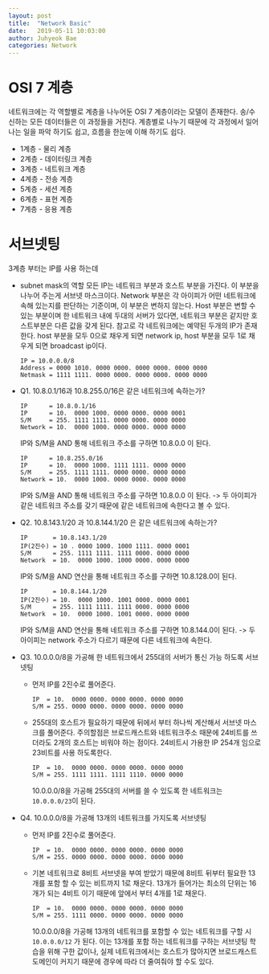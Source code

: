 ```yaml
---
layout: post
title:  "Network Basic"
date:   2019-05-11 10:03:00
author: Juhyeok Bae
categories: Network
---
```


# OSI 7 계층
네트워크에는 각 역할별로 계층을 나누어둔 OSI 7 계층이라는 모델이 존재한다. 송/수신하는 모든 데이터들은 이 과정들을 거친다. 계층별로 나누기 때문에 각 과정에서 일어나는 일을 파악 하기도 쉽고, 흐름을 한눈에 이해 하기도 쉽다.
- 1계층 - 물리 계층
- 2계층 - 데이터링크 계층
- 3계층 - 네트워크 계층
- 4계층 - 전송 계층
- 5계층 - 세션 계층
- 6계층 - 표현 계층
- 7계층 - 응용 계층

# 서브넷팅
3계층 부터는 IP를 사용 하는데

- subnet mask의 역할
  모든 IP는 네트워크 부분과 호스트 부분을 가진다. 이 부분을 나누어 주는게 서브넷 마스크이다.
  Network 부분은 각 아이피가 어떤 네트워크에 속해 있는지를 판단하는 기준이며, 이 부분은 변하지 않는다.
  Host 부분은 변할 수 있는 부분이며 한 네트워크 내에 두대의 서버가 있다면, 네트워크 부분은 같지만 호스트부분은 다른 값을 갖게 된다. 참고로 각 네트워크에는 예약된 두개의 IP가 존재한다. host 부분을 모두 0으로 채우게 되면 network ip, host 부분을 모두 1로 채우게 되면 broadcast ip이다.
  ```
  IP = 10.0.0.0/8
  Address = 0000 1010. 0000 0000. 0000 0000. 0000 0000
  Netmask = 1111 1111. 0000 0000. 0000 0000. 0000 0000
  ```

- Q1. 10.8.0.1/16과 10.8.255.0/16은 같은 네트워크에 속하는가?
  ```
  IP      = 10.8.0.1/16
  IP      = 10.  0000 1000. 0000 0000. 0000 0001
  S/M     = 255. 1111 1111. 0000 0000. 0000 0000
  Network = 10.  0000 1000. 0000 0000. 0000 0000
  ```
  IP와 S/M을 AND 통해 네트워크 주소를 구하면 10.8.0.0 이 된다.

  ```
  IP      = 10.8.255.0/16
  IP      = 10.  0000 1000. 1111 1111. 0000 0000
  S/M     = 255. 1111 1111. 0000 0000. 0000 0000
  Network = 10.  0000 1000. 0000 0000. 0000 0000
  ```
  IP와 S/M을 AND 통해 네트워크 주소를 구하면 10.8.0.0 이 된다.
  -> 두 아이피가 같은 네트워크 주소를 갖기 때문에 같은 네트워크에 속한다고 볼 수 있다.

- Q2. 10.8.143.1/20 과 10.8.144.1/20 은 같은 네트워크에 속하는가?
  ```
  IP       = 10.8.143.1/20
  IP(2진수) = 10 . 0000 1000. 1000 1111. 0000 0001
  S/M      = 255. 1111 1111. 1111 0000. 0000 0000
  Network  = 10.  0000 1000. 1000 0000. 0000 0000
  ```
  IP와 S/M을 AND 연산을 통해 네트워크 주소를 구하면 10.8.128.0이 된다.
  ```
  IP       = 10.8.144.1/20
  IP(2진수) = 10.  0000 1000. 1001 0000. 0000 0001
  S/M      = 255. 1111 1111. 1111 0000. 0000 0000
  Network  = 10.  0000 1000. 1001 0000. 0000 0000
  ```
  IP와 S/M을 AND 연산을 통해 네트워크 주소를 구하면 10.8.144.0이 된다.
  -> 두 아이피는 network 주소가 다르기 때문에 다른 네트워크에 속한다.

- Q3. 10.0.0.0/8을 가공해 한 네트워크에서 255대의 서버가 통신 가능 하도록 서브넷팅
  - 먼저 IP를 2진수로 풀어준다.
    ```
    IP  = 10.  0000 0000. 0000 0000. 0000 0000
    S/M = 255. 0000 0000. 0000 0000. 0000 0000
    ```
  - 255대의 호스트가 필요하기 때문에 뒤에서 부터 하나씩 계산해서 서브넷 마스크를 풀어준다. 주의할점은 브로드캐스트와 네트워크주소 때문에 24비트를 쓰더라도 2개의 호스트는 비워야 하는 점이다. 24비트시 가용한 IP 254개 임으로 23비트를 사용 하도록한다.
    ```
    IP  = 10.  0000 0000. 0000 0000. 0000 0000
    S/M = 255. 1111 1111. 1111 1110. 0000 0000
    ```
    10.0.0.0/8을 가공해 255대의 서버를 쓸 수 있도록 한 네트워크는 `10.0.0.0/23`이 된다.
- Q4. 10.0.0.0/8을 가공해 13개의 네트워크를 가지도록 서브넷팅
  - 먼저 IP를 2진수로 풀어준다.
    ```
    IP  = 10.  0000 0000. 0000 0000. 0000 0000
    S/M = 255. 0000 0000. 0000 0000. 0000 0000
    ```
  - 기본 네트워크로 8비트 서브넷을 부여 받았기 때문에 8비트 뒤부터 필요한 13개를 포함 할 수 있는 비트까지 1로 채운다. 13개가 들어가는 최소의 단위는 16개가 되는 4비트 이기 때문에 앞에서 부터 4개를 1로 채운다.
    ```
    IP  = 10.  0000 0000. 0000 0000. 0000 0000
    S/M = 255. 1111 0000. 0000 0000. 0000 0000
    ````
    10.0.0.0/8을 가공해 13개의 네트워크를 포함할 수 있는 네트워크를 구할 시 `10.0.0.0/12` 가 된다. 이는 13개를 포함 하는 네트워크를 구하는 서브넷팅 학습을 위해 구한 값이나, 실제 네트워크에서는 호스트가 많아지면 브로드캐스트 도메인이 커지기 때문에 경우에 따라 더 줄여줘야 할 수도 있다.
